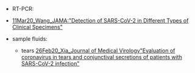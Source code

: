 - RT-PCR:
 - [11Mar20_Wang_JAMA:"Detection of SARS-CoV-2 in Different Types of Clinical Specimens"](https://jamanetwork.com/journals/jama/fullarticle/2762997)

- sample fluids:
  - tears
  [26Feb20_Xia_Journal of Medical Virology"Evaluation of coronavirus in tears and conjunctival secretions of patients with SARS-CoV-2 infection"](https://onlinelibrary.wiley.com/doi/epdf/10.1002/jmv.25725)

